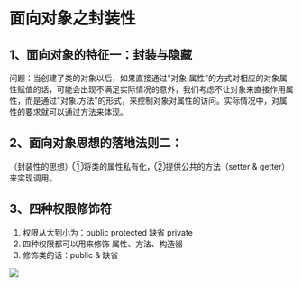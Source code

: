 # 面向对象之封装性

## 1、面向对象的特征一：封装与隐藏
 问题：当创建了类的对象以后，如果直接通过"对象.属性"的方式对相应的对象属性赋值的话，可能会出现不满足实际情况的意外，我们考虑不让对象来直接作用属性，而是通过"对象.方法"的形式，来控制对象对属性的访问。实际情况中，对属性的要求就可以通过方法来体现。

## 2、面向对象思想的落地法则二：
（封装性的思想）①将类的属性私有化，②提供公共的方法（setter & getter）来实现调用。

## 3、四种权限修饰符

1. 权限从大到小为：public   protected   缺省   private 
2. 四种权限都可以用来修饰   属性、方法、构造器
3. 修饰类的话：public  &  缺省 

![](http://oov0wb0gl.bkt.clouddn.com/2017-05-07-14941662098225.png)




